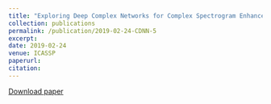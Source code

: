 ```yaml
---
title: "Exploring Deep Complex Networks for Complex Spectrogram Enhancement"
collection: publications
permalink: /publication/2019-02-24-CDNN-5
excerpt: 
date: 2019-02-24
venue: ICASSP
paperurl:
citation:
---
```

[Download paper](http://ashutosh620.github.io/files/CDNN_ICASSP_2019.pdf)

